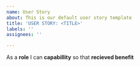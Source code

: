 ```yaml
---
name: User Story
about: This is our default user story template
title: 'USER STORY: <TITLE>'
labels: ''
assignees: ''

---
```


As a **role** I can **capabillity** so that **recieved benefit**
